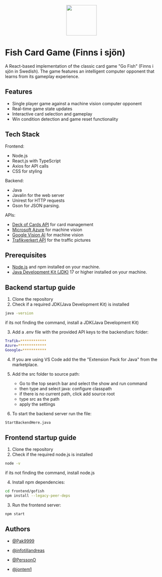 
<div align="center">
  <img src="https://imgur.com/Y1mR36p.png" width="100" height="100">
</div>

# Fish Card Game (Finns i sjön)

A React-based implementation of the classic card game "Go Fish" (Finns i sjön in Swedish). The game features an intelligent computer opponent that learns from its gameplay experience.

## Features

- Single player game against a machine vision computer opponent
- Real-time game state updates
- Interactive card selection and gameplay
- Win condition detection and game reset functionality

## Tech Stack

Frontend:
- Node.js 
- React.js with TypeScript
- Axios for API calls
- CSS for styling
  
Backend:
- Java
- Javalin for the web server
- Unirest for HTTP requests
- Gson for JSON parsing.

APIs:
- [Deck of Cards API](https://deckofcardsapi.com/) for card management
- [Microsoft Azure](https://azure.microsoft.com) for machine vision
- [Google Vision AI](https://cloud.google.com/vision) for machine vision
- [Trafikverkert API](https://data.trafikverket.se/home) for the traffic pictures

## Prerequisites

- [Node.js](https://nodejs.org/en) and npm installed on your machine.
- [Java Development Kit (JDK)](https://learn.microsoft.com/en-us/java/openjdk/download#openjdk-21) 17 or higher installed on your machine.

## Backend startup guide

1. Clone the repository
2. Check if a required JDK(Java Development Kit) is installed
 ```sh
java -version
```
if its not finding the command, install a JDK(Java Development Kit) 

3. Add a .env file with the provided API keys to the backend\src folder:
```sh
Trafik=************
Azure=*************
Gooogle=***********
```
4. If you are using VS Code add the the "Extension Pack for Java" from the marketplace.

5. Add the src folder to source path:
   - Go to the top search bar and select the show and run command
   - then type and select java: configure classpath
   - if there is no current path, click add source root
   - type src as the path
   - apply the settings
   
7. To start the backend server run the file:
```sh
StartBackendHere.java
```

## Frontend startup guide

1. Clone the repository
2. Check if the required node.js is installed
 ```sh
node -v
```
if its not finding the command, install node.js

4. Install npm dependencies:
```sh
cd frontend/gofish
npm install --legacy-peer-deps
```
3. Run the frontend server:
```sh
npm start
```

## Authors

- [@Pak9999](https://www.github.com/pak9999)

- [@infotillandreas](https://www.github.com/infotillandreas)

- [@PerssonO](https://github.com/PerssonO)
 
- [@jontem1](https://www.github.com/jontem1)
